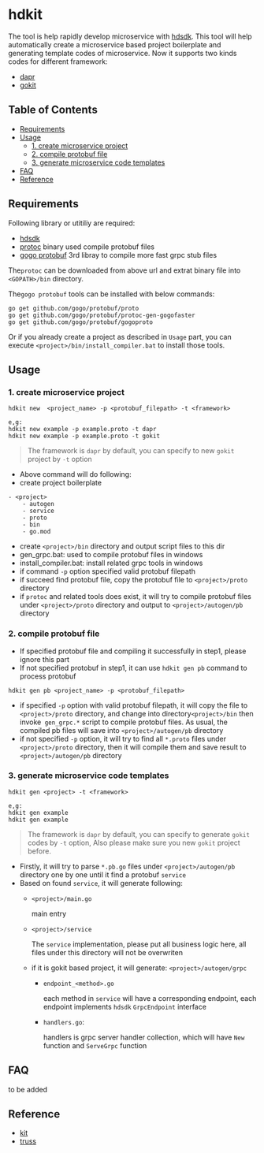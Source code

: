 # hdkit 
The tool is help rapidly develop microservice with [hdsdk](github.com/hdget/hdsdk). This tool will help automatically create a microservice based project boilerplate and generating template codes of microservice.
Now it supports two kinds codes for different framework:
- [dapr](https://github.com/dapr/dapr)
- [gokit](https://github.com/go-kit/kit)

## Table of Contents
- [Requirements](#requirements)
- [Usage](#usage)
  - [1. create microservice project](#1-create-microserivce-project)
  - [2. compile protobuf file](#2-compile-protobuf-file)
  - [3. generate microservice code templates](#3-generate-microservice-code-templates)
- [FAQ](#faq)
- [Reference](#reference)

## Requirements

Following library or utitiliy are required:

- [hdsdk](https://github.com/hdget/hdsdk)
- [protoc](https://github.com/google/protobuf/releases) binary used compile protobuf files
- [gogo protobuf](https://github.com/gogo/protobuf) 3rd libray to compile more fast grpc stub files

The`protoc` can be downloaded from above url and extrat binary file into `<GOPATH>/bin` directory.

The`gogo protobuf` tools can be installed with below commands:
```
go get github.com/gogo/protobuf/proto
go get github.com/gogo/protobuf/protoc-gen-gogofaster
go get github.com/gogo/protobuf/gogoproto
```
Or if you already create a project as described in `Usage` part, you can execute `<project>/bin/install_compiler.bat` to install those tools.

## Usage

### 1. create microservice project
```
hdkit new  <project_name> -p <protobuf_filepath> -t <framework>

e,g:
hdkit new example -p example.proto -t dapr
hdkit new example -p example.proto -t gokit
```

> The framework is `dapr` by default, you can specify to new `gokit` project by `-t` option

- Above command will do following:
 - create project boilerplate
  ```
  - <project>
      - autogen
      - service
      - proto
      - bin
      - go.mod
  ```
 - create `<project>/bin` directory and output script files to this dir
  - gen_grpc.bat:  used to compile protobuf files in windows
  - install_compiler.bat: install related grpc tools in windows
 - if command `-p` option specified valid protobuf filepath
  - if succeed find protobuf file, copy the protobuf file to `<project>/proto` directory
  - if `protoc` and related tools does exist, it will try to compile protobuf files under `<project>/proto` directory and output to `<project>/autogen/pb` directory

### 2. compile protobuf file
- If specified protobuf file and compiling it successfully in step1, please ignore this part
- If not specified protobuf in step1, it can use `hdkit gen pb` command to process protobuf
```
hdkit gen pb <project_name> -p <protobuf_filepath>
```
- if specified `-p` option with valid protobuf filepath, it will copy the file to `<project>/proto` directory, and change into directory`<project>/bin` then invoke` gen_grpc.*` script to compile protobuf files. As usual, the compiled pb files will save into `<project>/autogen/pb` directory
- if not specified `-p` option, it will try to find all `*.proto` files under `<project>/proto` directory, then it will compile them and save result to `<project>/autogen/pb` directory

### 3. generate microservice code templates
```
hdkit gen <project> -t <framework>

e,g:
hdkit gen example
hdkit gen example
```

> The framework is `dapr` by default, you can specify to generate `gokit` codes by `-t` option,
> Also please make sure you new `gokit` project before.

- Firstly, it will try to parse `*.pb.go` files under `<project>/autogen/pb` directory one by one until it find a protobuf `service`
- Based on found `service`, it will generate following:
  - `<project>/main.go`
    
     main entry  

  - `<project>/service`
  
     The `service` implementation, please put all business logic here, all files under this directory will not be overwriten

  - if it is gokit based project, it will generate: `<project>/autogen/grpc`
      - `endpoint_<method>.go`
      
          each method in `service` will have a corresponding endpoint, each endpoint implements `hdsdk` `GrpcEndpoint` interface
      
      - `handlers.go`: 
      
         handlers is grpc server handler collection, which will have `New` function and `ServeGrpc` function

## FAQ

to be added

## Reference

- [kit](https://github.com/GrantZheng/kit)
- [truss](https://github.com/metaverse/truss)